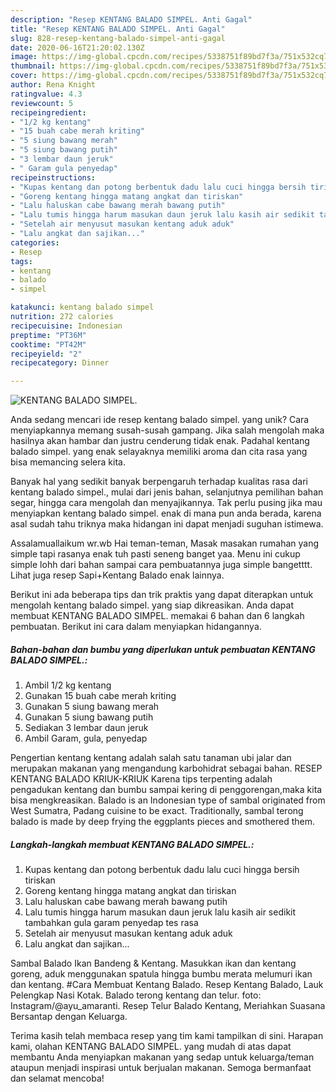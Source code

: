 ```yaml
---
description: "Resep KENTANG BALADO SIMPEL. Anti Gagal"
title: "Resep KENTANG BALADO SIMPEL. Anti Gagal"
slug: 828-resep-kentang-balado-simpel-anti-gagal
date: 2020-06-16T21:20:02.130Z
image: https://img-global.cpcdn.com/recipes/5338751f89bd7f3a/751x532cq70/kentang-balado-simpel-foto-resep-utama.jpg
thumbnail: https://img-global.cpcdn.com/recipes/5338751f89bd7f3a/751x532cq70/kentang-balado-simpel-foto-resep-utama.jpg
cover: https://img-global.cpcdn.com/recipes/5338751f89bd7f3a/751x532cq70/kentang-balado-simpel-foto-resep-utama.jpg
author: Rena Knight
ratingvalue: 4.3
reviewcount: 5
recipeingredient:
- "1/2 kg kentang"
- "15 buah cabe merah kriting"
- "5 siung bawang merah"
- "5 siung bawang putih"
- "3 lembar daun jeruk"
- " Garam gula penyedap"
recipeinstructions:
- "Kupas kentang dan potong berbentuk dadu lalu cuci hingga bersih tiriskan"
- "Goreng kentang hingga matang angkat dan tiriskan"
- "Lalu haluskan cabe bawang merah bawang putih"
- "Lalu tumis hingga harum masukan daun jeruk lalu kasih air sedikit tambahkan gula garam penyedap tes rasa"
- "Setelah air menyusut masukan kentang aduk aduk"
- "Lalu angkat dan sajikan..."
categories:
- Resep
tags:
- kentang
- balado
- simpel

katakunci: kentang balado simpel 
nutrition: 272 calories
recipecuisine: Indonesian
preptime: "PT36M"
cooktime: "PT42M"
recipeyield: "2"
recipecategory: Dinner

---
```



![KENTANG BALADO SIMPEL.](https://img-global.cpcdn.com/recipes/5338751f89bd7f3a/751x532cq70/kentang-balado-simpel-foto-resep-utama.jpg)

Anda sedang mencari ide resep kentang balado simpel. yang unik? Cara menyiapkannya memang susah-susah gampang. Jika salah mengolah maka hasilnya akan hambar dan justru cenderung tidak enak. Padahal kentang balado simpel. yang enak selayaknya memiliki aroma dan cita rasa yang bisa memancing selera kita.

Banyak hal yang sedikit banyak berpengaruh terhadap kualitas rasa dari kentang balado simpel., mulai dari jenis bahan, selanjutnya pemilihan bahan segar, hingga cara mengolah dan menyajikannya. Tak perlu pusing jika mau menyiapkan kentang balado simpel. enak di mana pun anda berada, karena asal sudah tahu triknya maka hidangan ini dapat menjadi suguhan istimewa.

Assalamuallaikum wr.wb Hai teman-teman, Masak masakan rumahan yang simple tapi rasanya enak tuh pasti seneng banget yaa. Menu ini cukup simple lohh dari bahan sampai cara pembuatannya juga simple bangetttt. Lihat juga resep Sapi+Kentang Balado enak lainnya.


Berikut ini ada beberapa tips dan trik praktis yang dapat diterapkan untuk mengolah kentang balado simpel. yang siap dikreasikan. Anda dapat membuat KENTANG BALADO SIMPEL. memakai 6 bahan dan 6 langkah pembuatan. Berikut ini cara dalam menyiapkan hidangannya.

<!--inarticleads1-->

##### Bahan-bahan dan bumbu yang diperlukan untuk pembuatan KENTANG BALADO SIMPEL.:

1. Ambil 1/2 kg kentang
1. Gunakan 15 buah cabe merah kriting
1. Gunakan 5 siung bawang merah
1. Gunakan 5 siung bawang putih
1. Sediakan 3 lembar daun jeruk
1. Ambil  Garam, gula, penyedap


Pengertian kentang kentang adalah salah satu tanaman ubi jalar dan merupakan makanan yang mengandung karbohidrat sebagai bahan. RESEP KENTANG BALADO KRIUK-KRIUK Karena tips terpenting adalah pengadukan kentang dan bumbu sampai kering di penggorengan,maka kita bisa mengkreasikan. Balado is an Indonesian type of sambal originated from West Sumatra, Padang cuisine to be exact. Traditionally, sambal terong balado is made by deep frying the eggplants pieces and smothered them. 

<!--inarticleads2-->

##### Langkah-langkah membuat KENTANG BALADO SIMPEL.:

1. Kupas kentang dan potong berbentuk dadu lalu cuci hingga bersih tiriskan
1. Goreng kentang hingga matang angkat dan tiriskan
1. Lalu haluskan cabe bawang merah bawang putih
1. Lalu tumis hingga harum masukan daun jeruk lalu kasih air sedikit tambahkan gula garam penyedap tes rasa
1. Setelah air menyusut masukan kentang aduk aduk
1. Lalu angkat dan sajikan...


Sambal Balado Ikan Bandeng &amp; Kentang. Masukkan ikan dan kentang goreng, aduk menggunakan spatula hingga bumbu merata melumuri ikan dan kentang. #Cara Membuat Kentang Balado. Resep Kentang Balado, Lauk Pelengkap Nasi Kotak. Balado terong kentang dan telur. foto: Instagram/@ayu_amaranti. Resep Telur Balado Kentang, Meriahkan Suasana Bersantap dengan Keluarga. 

Terima kasih telah membaca resep yang tim kami tampilkan di sini. Harapan kami, olahan KENTANG BALADO SIMPEL. yang mudah di atas dapat membantu Anda menyiapkan makanan yang sedap untuk keluarga/teman ataupun menjadi inspirasi untuk berjualan makanan. Semoga bermanfaat dan selamat mencoba!
